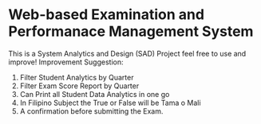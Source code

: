 # Web-based Examination and Performanace Management System
This is a System Analytics and Design (SAD) Project feel free to use and improve!
Improvement Suggestion:
1. Filter Student Analytics by Quarter
2. Filter Exam Score Report by Quarter
3. Can Print all Student Data Analytics in one go
4. In Filipino Subject the True or False will be Tama o Mali
5. A confirmation before submitting the Exam.
